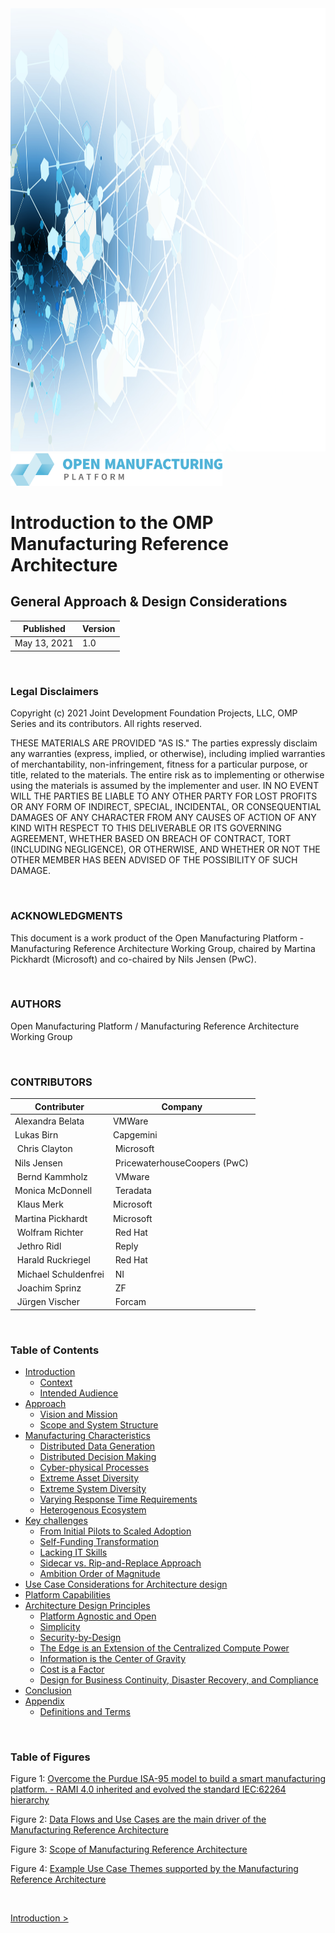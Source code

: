<img src="media/image1.jpeg" style="width:11.81437in;height:7.38168in" />
<img src="media/image2.png" style="width:3.5359in;height:0.54236in" />

<br/>

# Introduction to the OMP Manufacturing Reference Architecture <!-- omit in toc -->
## General Approach & Design Considerations <!-- omit in toc -->

|Published|Version|
|---------|-------|
|May 13, 2021|1.0|


<br/>

### Legal Disclaimers <!-- omit in toc -->

Copyright (c) 2021 Joint Development Foundation Projects, LLC, OMP Series and
its contributors. All rights reserved.
  
THESE MATERIALS ARE PROVIDED "AS IS." The
parties expressly disclaim any warranties (express, implied, or otherwise),
including implied warranties of merchantability, non-infringement, fitness for a
particular purpose, or title, related to the materials. The entire risk as to
implementing or otherwise using the materials is assumed by the implementer and
user. IN NO EVENT WILL THE PARTIES BE LIABLE TO ANY OTHER PARTY FOR LOST PROFITS
OR ANY FORM OF INDIRECT, SPECIAL, INCIDENTAL, OR CONSEQUENTIAL DAMAGES OF ANY
CHARACTER FROM ANY CAUSES OF ACTION OF ANY KIND WITH RESPECT TO THIS DELIVERABLE
OR ITS GOVERNING AGREEMENT, WHETHER BASED ON BREACH OF CONTRACT, TORT (INCLUDING
NEGLIGENCE), OR OTHERWISE, AND WHETHER OR NOT THE OTHER MEMBER HAS BEEN ADVISED
OF THE POSSIBILITY OF SUCH DAMAGE.


<br/>

### ACKNOWLEDGMENTS

This document is a work product of the Open Manufacturing Platform -
Manufacturing Reference Architecture Working Group, chaired by Martina
Pickhardt (Microsoft) and co-chaired by Nils Jensen (PwC).

<br/>

### AUTHORS

Open Manufacturing Platform / Manufacturing Reference Architecture
Working Group

<br/>

### CONTRIBUTORS

| Contributer | Company |
|--|--|
| Alexandra Belata | VMWare |
| Lukas Birn | Capgemini |
| Chris Clayton | Microsoft |
| Nils Jensen | PricewaterhouseCoopers (PwC) | 
| Bernd Kammholz | VMware |
| Monica McDonnell | Teradata |
| Klaus Merk | Microsoft |
| Martina Pickhardt | Microsoft |
| Wolfram Richter| Red Hat |
| Jethro Ridl | Reply |
| Harald Ruckriegel | Red Hat |
| Michael Schuldenfrei | NI |
| Joachim Sprinz| ZF |
| Jürgen Vischer | Forcam |

<br/>

### Table of Contents

- [Introduction](./01_Introduction.md#introduction)
  - [Context](./01_Introduction.md#context)
  - [Intended Audience](./01_Introduction.md#intended-audience)
- [Approach](./02_Approach.md#approach)
  - [Vision and Mission](./02_Approach.md#vision-and-mission)
  - [Scope and System Structure](./02_Approach.md#scope-and-system-structure)
- [Manufacturing Characteristics](./03_Manufacturing_Characteristics.md#manufacturing-characteristics)
  - [Distributed Data Generation](./03_Manufacturing_Characteristics.md#distributed-data-generation)
  - [Distributed Decision Making](./03_Manufacturing_Characteristics.md#distributed-decision-making)
  - [Cyber-physical Processes](./03_Manufacturing_Characteristics.md#cyber-physical-processes)
  - [Extreme Asset Diversity](./03_Manufacturing_Characteristics.md#extreme-asset-diversity)
  - [Extreme System Diversity](./03_Manufacturing_Characteristics.md#extreme-system-diversity)
  - [Varying Response Time Requirements](./03_Manufacturing_Characteristics.md#varying-response-time-requirements)
  - [Heterogenous Ecosystem](./03_Manufacturing_Characteristics.md#heterogenous-ecosystem)
- [Key challenges](./04_Key_Challenges.md#key-challenges)
  - [From Initial Pilots to Scaled Adoption](./04_Key_Challenges.md#from-initial-pilots-to-scaled-adoption)
  - [Self-Funding Transformation](./04_Key_Challenges.md#self-funding-transformation)
  - [Lacking IT Skills](./04_Key_Challenges.md#lacking-it-skills)
  - [Sidecar vs. Rip-and-Replace Approach](./04_Key_Challenges.md#sidecar-vs-rip-and-replace-approach)
  - [Ambition Order of Magnitude](./04_Key_Challenges.md#ambition-order-of-magnitude)
- [Use Case Considerations for Architecture design](./05_Use_Case_Considerations.md#use-case-considerations-for-architecture-design)
- [Platform Capabilities](./06_Platform_Capabilities.md#platform-capabilities)
- [Architecture Design Principles](./07_Architecture_Design_Principles.md#architecture-design-principles)
  - [Platform Agnostic and Open](./07_Architecture_Design_Principles.md#platform-agnostic-and-open)
  - [Simplicity](./07_Architecture_Design_Principles.md#simplicity)
  - [Security-by-Design](./07_Architecture_Design_Principles.md#security-by-design)
  - [The Edge is an Extension of the Centralized Compute Power](./07_Architecture_Design_Principles.md#the-edge-is-an-extension-of-the-centralized-compute-power)
  - [Information is the Center of Gravity](./07_Architecture_Design_Principles.md#information-is-the-center-of-gravity)
  - [Cost is a Factor](./07_Architecture_Design_Principles.md#cost-is-a-factor)
  - [Design for Business Continuity, Disaster Recovery, and Compliance](./07_Architecture_Design_Principles.md#design-for-business-continuity-disaster-recovery-and-compliance)
- [Conclusion](./08_Conclusion.md#conclusion)
- [Appendix](./09_Appendices.md#appendix)
  - [Definitions and Terms](#definitions-and-terms)


<br/>

### Table of Figures

Figure 1: [Overcome the Purdue ISA-95 model to build a smart manufacturing platform. - RAMI 4.0 inherited and evolved the standard IEC:62264 hierarchy](./02_Approach.md#fig1)

Figure 2: [Data Flows and Use Cases are the main driver of the Manufacturing Reference Architecture](./02_Approach.md#fig2)

Figure 3: [Scope of Manufacturing Reference Architecture](./02_Approach.md#fig3)

Figure 4: [Example Use Case Themes supported by the Manufacturing Reference Architecture](./05_Use_Case_Considerations.md#fig4)

<br/>

[Introduction >](01_Introduction.md)